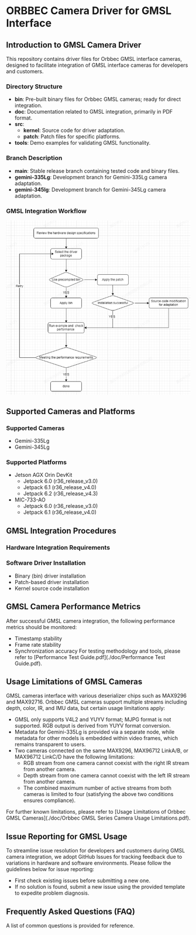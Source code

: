 # ORBBEC Camera Driver for GMSL Interface

## Introduction to GMSL Camera Driver
This repository contains driver files for Orbbec GMSL interface cameras, designed to facilitate integration of GMSL interface cameras for developers and customers.

### Directory Structure
- **bin**: Pre-built binary files for Orbbec GMSL cameras; ready for direct integration.
- **doc**: Documentation related to GMSL integration, primarily in PDF format.
- **src**: 
  - **kernel**: Source code for driver adaptation.
  - **patch**: Patch files for specific platforms.
- **tools**: Demo examples for validating GMSL functionality.

### Branch Description
- **main**: Stable release branch containing tested code and binary files.
- **gemini-335Lg**: Development branch for Gemini-335Lg camera adaptation.
- **gemini-345lg**: Development branch for Gemini-345Lg camera adaptation.

### GMSL Integration Workflow
![](./doc/image/flowchart.png)

## Supported Cameras and Platforms

### Supported Cameras
- Gemini-335Lg
- Gemini-345Lg

### Supported Platforms
- Jetson AGX Orin DevKit
  - Jetpack 6.0 (r36_release_v3.0)
  - Jetpack 6.1 (r36_release_v4.0)
  - Jetpack 6.2 (r36_release_v4.3)
- MIC-733-AO
  - Jetpack 6.0 (r36_release_v3.0)
  - Jetpack 6.1 (r36_release_v4.0)

## GMSL Integration Procedures

### Hardware Integration Requirements


### Software Driver Installation
- Binary (bin) driver installation
- Patch-based driver installation
- Kernel source code installation

## GMSL Camera Performance Metrics
After successful GMSL camera integration, the following performance metrics should be monitored:
- Timestamp stability
- Frame rate stability
- Synchronization accuracy
For testing methodology and tools, please refer to [Performance Test Guide.pdf](./doc/Performance Test Guide.pdf).

## Usage Limitations of GMSL Cameras
GMSL cameras interface with various deserializer chips such as MAX9296 and MAX92716. Orbbec GMSL cameras support multiple streams including depth, color, IR, and IMU data, but certain usage limitations apply:
- GMSL only supports V4L2 and YUYV format; MJPG format is not supported. RGB output is derived from YUYV format conversion.
- Metadata for Gemini-335Lg is provided via a separate node, while metadata for other models is embedded within video frames, which remains transparent to users.
- Two cameras connected on the same MAX9296, MAX96712 LinkA/B, or MAX96712 LinkC/D have the following limitations:
  - RGB stream from one camera cannot coexist with the right IR stream from another camera.
  - Depth stream from one camera cannot coexist with the left IR stream from another camera.
  - The combined maximum number of active streams from both cameras is limited to four (satisfying the above two conditions ensures compliance).

For further known limitations, please refer to [Usage Limitations of Orbbec GMSL Cameras](./doc/Orbbec GMSL Series Camera Usage Limitations.pdf).

## Issue Reporting for GMSL Usage
To streamline issue resolution for developers and customers during GMSL camera integration, we adopt GitHub Issues for tracking feedback due to variations in hardware and software environments. Please follow the guidelines below for issue reporting:

- First check existing issues before submitting a new one.
- If no solution is found, submit a new issue using the provided template to expedite problem diagnosis.

## Frequently Asked Questions (FAQ)
A list of common questions is provided for reference.